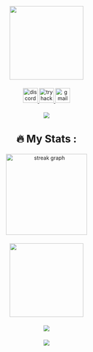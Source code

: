 <div align="center">
  <img height="200" src="https://pbs.twimg.com/profile_banners/1720344762492891136/1714504915/600x200"  />
</div>

###

<div align="center">
  <a href="https://discord.com/datboiylb" target="_blank">
    <img src="https://img.shields.io/static/v1?message=Discord&logo=discord&label=&color=7289DA&logoColor=white&labelColor=&style=for-the-badge" height="40" alt="discord logo"  />
  </a>
  <a href="https://tryhackme.com/r/manage-account/account-details" target="_blank">
    <img src="https://img.shields.io/static/v1?message=TryHackMe&logo=tryhackme&label=&color=D2042D&logoColor=white&labelColor=&style=for-the-badge" height="40" alt="tryhackme logo"  />
  </a>
  <a href="https://mail.google.com/mail/u/0/#search/ylbergovori%40gmail.com" target="_blank">
    <img src="https://img.shields.io/static/v1?message=Gmail&logo=gmail&label=&color=D14836&logoColor=white&labelColor=&style=for-the-badge" height="40" alt="gmail logo"  />
  </a>
</div>

###

<div align="center">
  <img src="https://visitor-badge.laobi.icu/badge?page_id=dbylberi.dbylberi&"  />
</div>

###

<h1 align="center">🔥   My Stats :</h1>

###

<div align="center">
  <img src="https://streak-stats.demolab.com?user=dbylberi&locale=en&mode=daily&theme=dark&hide_border=false&border_radius=5&order=3" height="220" alt="streak graph"  />
</div>

###

<div align="center">
  <img height="200" src="https://media3.giphy.com/media/v1.Y2lkPTc5MGI3NjExN3dudzI5a21mNmpseGlhbmQ0dHMyYmpnbmh0N3puc3B5N2R5b3BubCZlcD12MV9pbnRlcm5hbF9naWZfYnlfaWQmY3Q9Zw/ND6xkVPaj8tHO/giphy.gif"  />
</div>

###

<div align="center">
  <img src="https://profile-counter.glitch.me/dbylberi/count.svg?"  />
</div>

###
###

<div align="center">
  <img src="https://profile-counter.glitch.me/dbylberi/count.svg?"  />
</div>

###

